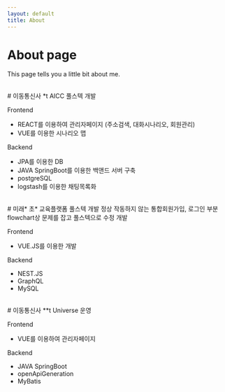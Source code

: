 ```yaml
---
layout: default
title: About
---
```

# About page

This page tells you a little bit about me.

<br>
# 이동통신사 *t AICC 풀스텍 개발

  Frontend
  - REACT를 이용하여 관리자페이지 (주소검색, 대화시나리오, 회원관리)
  - VUE를 이용한 시나리오 맵

  Backend
  - JPA를 이용한 DB
  - JAVA SpringBoot를 이용한 백앤드 서버 구축
  - postgreSQL
  - logstash를 이용한 채팅목록화

<br>
# 미래* 초* 교육플랫폼 풀스텍 개발
정상 작동하지 않는 통합회원가입, 로그인 부분 flowchart상 문제를 잡고 풀스텍으로 수정 개발

  Frontend
  - VUE.JS를 이용한 개발

  Backend
  - NEST.JS
  - GraphQL
  - MySQL
  
<br>
# 이동통신사 **t Universe 운영
 
  Frontend
  - VUE를 이용하여 관리자페이지

  Backend
  - JAVA SpringBoot
  - openApiGeneration
  - MyBatis